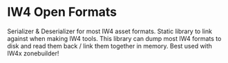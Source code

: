 # IW4 Open Formats
Serializer & Deserializer for most IW4 asset formats. Static library to link against when making IW4 tools.
This library can dump most IW4 formats to disk and read them back / link them together in memory.
Best used with IW4x zonebuilder! 
